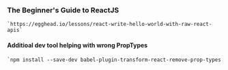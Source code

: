 


 ### The Beginner's Guide to ReactJS
  
    `https://egghead.io/lessons/react-write-hello-world-with-raw-react-apis`


 #### Additioal dev tool helping with wrong PropTypes
    `npm install --save-dev babel-plugin-transform-react-remove-prop-types

